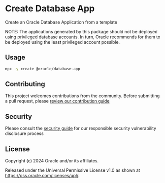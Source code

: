 # Create Database App

Create an Oracle Database Application from a template

NOTE: The applications generated by this package should not be deployed using privileged database accounts. In turn, Oracle recommends for them to be deployed using the least privileged account possible.

## Usage

```sh
npx -y create @oracle/database-app
```

## Contributing

This project welcomes contributions from the community. Before submitting a pull request, please [review our contribution guide](./CONTRIBUTING.md)

## Security

Please consult the [security guide](./SECURITY.md) for our responsible security vulnerability disclosure process

## License

Copyright (c) 2024 Oracle and/or its affiliates.

Released under the Universal Permissive License v1.0 as shown at
<https://oss.oracle.com/licenses/upl/>.
